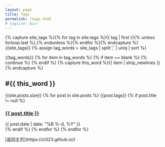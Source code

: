 ```yaml
---
layout: page
title: Tags
permalink: /tags.html
# tagline: Biu~
---
```

<div>
  <!-- first 表示按时间顺序 tag -->
  {% capture site_tags %}{% for tag in site.tags %}{{ tag | first }}{% unless forloop.last %},{% endunless %}{% endfor %}{% endcapture %}
  {{site_tags}}
  {% assign tag_words = site_tags | split:',' | uniq | sort %}
  <!-- get rid of duplicate tags in the array -->
  
  <!-- 遍历所有有标签的文章并列出标题 -->
  {{tag_words}}
{% for item in tag_words %}
    {% if item == blank %} 
      {% continue %}
    {% endif %}
    {% capture this_word %}{{ item | strip_newlines }}{% endcapture %}
    <h2 id="{{ this_word | cgi_escape }}" class="tag-title">#{{ this_word }}</h2>
    <!-- lists all posts corresponding to specific tag -->
    {{site.posts.size}}
    {% for post in site.posts %}
      {{post.tags}}
      {% if post.title != null %}
        <div class="tagged-post">
          <h3 class="title">
            <a href="{{ post.url | relative_url }}">
              {{ post.title }}
            </a>
          </h3>
          <div class="meta">
            {{ post.date | date: "%B %-d, %Y" }}
          </div>
        </div>
      {% endif %}
    {% endfor %}
{% endfor %}
</div>
[返回主页](https://zl323.github.io/)